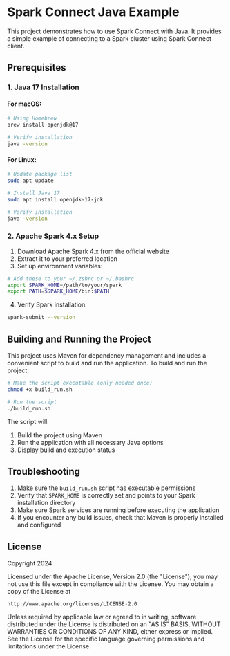 # Spark Connect Java Example

This project demonstrates how to use Spark Connect with Java. It provides a simple example of connecting to a Spark cluster using Spark Connect client.

## Prerequisites

### 1. Java 17 Installation

#### For macOS:
```bash
# Using Homebrew
brew install openjdk@17

# Verify installation
java -version
```

#### For Linux:
```bash
# Update package list
sudo apt update

# Install Java 17
sudo apt install openjdk-17-jdk

# Verify installation
java -version
```

### 2. Apache Spark 4.x Setup

1. Download Apache Spark 4.x from the official website
2. Extract it to your preferred location
3. Set up environment variables:

```bash
# Add these to your ~/.zshrc or ~/.bashrc
export SPARK_HOME=/path/to/your/spark
export PATH=$SPARK_HOME/bin:$PATH
```

4. Verify Spark installation:
```bash
spark-submit --version
```

## Building and Running the Project

This project uses Maven for dependency management and includes a convenient script to build and run the application. To build and run the project:

```bash
# Make the script executable (only needed once)
chmod +x build_run.sh

# Run the script
./build_run.sh
```

The script will:
1. Build the project using Maven
2. Run the application with all necessary Java options
3. Display build and execution status

## Troubleshooting

1. Make sure the `build_run.sh` script has executable permissions
2. Verify that `SPARK_HOME` is correctly set and points to your Spark installation directory
3. Make sure Spark services are running before executing the application
4. If you encounter any build issues, check that Maven is properly installed and configured

## License

Copyright 2024

Licensed under the Apache License, Version 2.0 (the "License");
you may not use this file except in compliance with the License.
You may obtain a copy of the License at

    http://www.apache.org/licenses/LICENSE-2.0

Unless required by applicable law or agreed to in writing, software
distributed under the License is distributed on an "AS IS" BASIS,
WITHOUT WARRANTIES OR CONDITIONS OF ANY KIND, either express or implied.
See the License for the specific language governing permissions and
limitations under the License. 